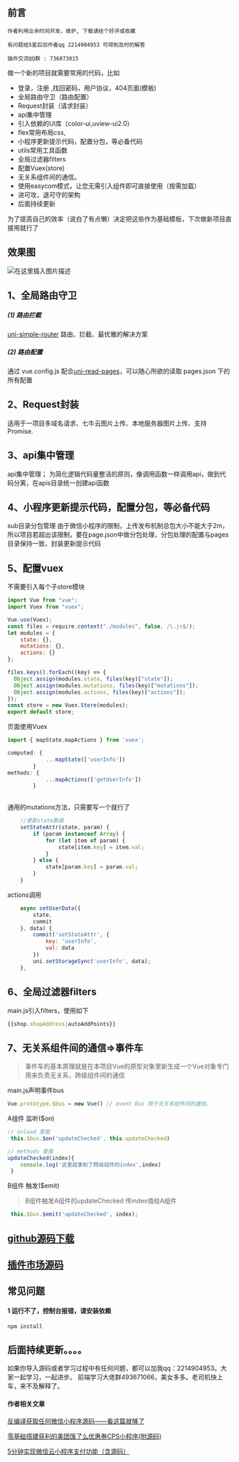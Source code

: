 


## 前言

```作者利用业余时间开发，维护, 下载请给个好评或收藏```

```有问题给5星后加作者qq 2214904953 可得到及时的解答```

```插件交流QQ群 : 736073015 ```

做一个新的项目就需要常用的代码，比如

- 登录，注册 ,找回密码，用户协议，404页面(模板)
- 全局路由守卫（路由配置）
- Request封装（请求封装）
- api集中管理
- 引入依赖的UI库（color-ui,uview-ui2.0）
- flex常用布局css,
- 小程序更新提示代码，配置分包，等必备代码
- utils常用工具函数
- 全局过滤器filters
- 配置Vuex(store)
- 无关系组件间的通信。
- 使用easycom模式，让您无需引入组件即可直接使用（按需加载）
- 进可攻，退可守的架构
- 后面持续更新

为了提高自己的效率（说白了有点懒）决定把这些作为基础模板，下次做新项目直接用就行了

## 效果图
![在这里插入图片描述](https://img-blog.csdnimg.cn/20210630100255442.jpg?x-oss-process=image/watermark,type_ZmFuZ3poZW5naGVpdGk,shadow_10,text_aHR0cHM6Ly9ibG9nLmNzZG4ubmV0L3FxXzMyMzQwODc3,size_16,color_FFFFFF,t_70#pic_center)

## 1、全局路由守卫

#####  (1) 路由拦截
[uni-simple-router](https://hhyang.cn/) 路由、拦截、最优雅的解决方案

#####  (2) 路由配置
通过 vue.config.js 配合[uni-read-pages](https://github.com/SilurianYang/uni-read-pages)，可以随心所欲的读取 pages.json 下的所有配置


## 2、Request封装
 适用于一项目多域名请求、七牛云图片上传、本地服务器图片上传、支持 Promise.

## 3、api集中管理
api集中管理； 为简化逻辑代码量整洁的原则，像调用函数一样调用api，做到代码分离，在apis目录统一创建api函数

## 4、小程序更新提示代码，配置分包，等必备代码
sub目录分包管理 由于微信小程序的限制，上传发布机制总包大小不能大于2m，所以项目若超出该限制，要在page.json中做分包处理，分包处理的配置与pages目录保持一致，封装更新提示代码

## 5、配置vuex
不需要引入每个子store模块

```javascript
import Vue from "vue";
import Vuex from "vuex";

Vue.use(Vuex);
const files = require.context("./modules", false, /\.js$/);
let modules = {
	state: {},
	mutations: {},
	actions: {}
};

files.keys().forEach((key) => {
  Object.assign(modules.state, files(key)["state"]);
  Object.assign(modules.mutations, files(key)["mutations"]);
  Object.assign(modules.actions, files(key)["actions"]);
});
const store = new Vuex.Store(modules);
export default store;
```
页面使用Vuex

```javascript
import { mapState,mapActions } from 'vuex';

computed: {
			...mapState(['userInfo'])
		}
methods: {
			...mapActions(['getUserInfo'])
		}
		
```

通用的mutations方法，只需要写一个就行了

```javascript
	//更新state数据
	setStateAttr(state, param) {
		if (param instanceof Array) {
			for (let item of param) {
				state[item.key] = item.val;
			}
		} else {
			state[param.key] = param.val;
		}
	}
```
actions调用

```javascript
	async setUserData({
		state,
		commit
	}, data) {
		commit('setStateAttr', {
			key: 'userInfo',
			val: data
		})
		uni.setStorageSync('userInfo', data);
	},
```

## 6、全局过滤器filters
main.js引入filters，使用如下
```javascript
{{shop.shopAddress|autoAddPoints}}
```

## 7、无关系组件间的通信=>事件车
> 事件车的基本原理就是在本项目Vue的原型对象里新生成一个Vue对象专门用来负责无关系，跨级组件间的通信

main.js声明事件bus
```javascript
Vue.prototype.$bus = new Vue() // event Bus 用于无关系组件间的通信。
```
A组件 监听($on) 

```javascript
// onload 里面
 this.$bus.$on('updateChecked', this.updateChecked)

// methods 里面
updateChecked(index){
 	console.log('这里就拿到了跨级组件的index',index)
 }
```
B组件 触发($emit)
> B组件触发A组件的updateChecked 传index值给A组件 
```javascript
 this.$bus.$emit('updateChecked', index);
```

## [github源码下载](https://github.com/mgbq/uni-template)

## [插件市场源码](https://ext.dcloud.net.cn/plugin?id=4008)

## 常见问题
#### 1 运行不了，控制台报错，请安装依赖

```npm install ```


## 后面持续更新。。。。

如果你导入源码或者学习过程中有任何问题，都可以加我qq：2214904953。大家一起学习，一起进步。 
前端学习大佬群493671066，美女多多。老司机快上车，来不及解释了。

#### 作者相关文章

[反编译获取任何微信小程序源码——看这篇就够了](https://blog.csdn.net/qq_32340877/article/details/110993362) 

[零基础搭建获利的美团饿了么优惠券CPS小程序(附源码)](https://blog.csdn.net/qq_32340877/article/details/113478901)

[5分钟实现微信云小程序支付功能（含源码）](https://blog.csdn.net/qq_32340877/article/details/111595124)



